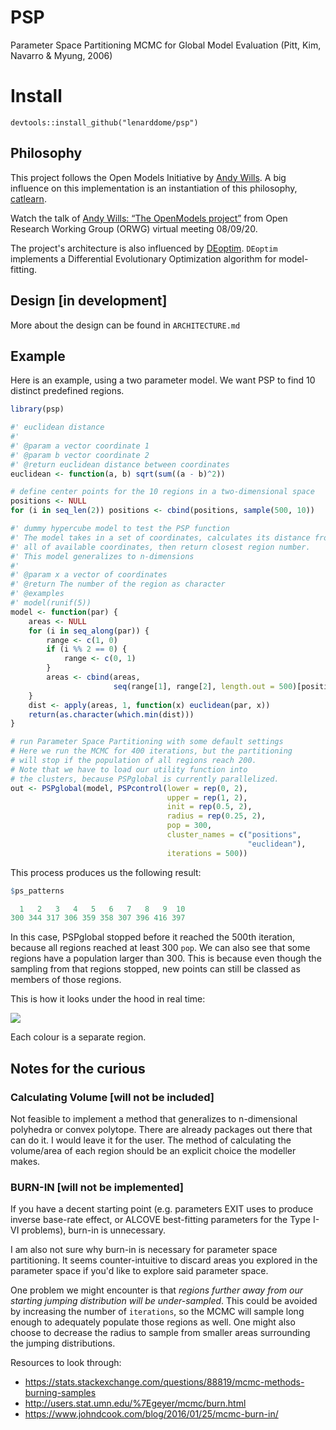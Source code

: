 # PSP

Parameter Space Partitioning MCMC for Global Model Evaluation (Pitt, Kim, Navarro
& Myung, 2006)

# Install

```
devtools::install_github("lenarddome/psp")
```

## Philosophy

This project follows the Open Models Initiative by [Andy Wills](https://github.com/ajwills72).
A big influence on this implementation is an instantiation of this philosophy, [catlearn](https://github.com/ajwills72/catlearn).

Watch the talk of [Andy Wills: “The OpenModels project”](https://youtu.be/SfqkqEYagJU)
from Open Research Working Group (ORWG) virtual meeting 08/09/20.

The project's architecture is also influenced by [DEoptim](https://github.com/ArdiaD/DEoptim).
`DEoptim` implements a Differential Evolutionary Optimization algorithm for
model-fitting.

## Design [in development]

More about the design can be found in `ARCHITECTURE.md`

## Example

Here is an example, using a two parameter model. We want PSP to find 10 distinct
predefined regions.

```r
library(psp)

#' euclidean distance
#'
#' @param a vector coordinate 1
#' @param b vector coordinate 2
#' @return euclidean distance between coordinates
euclidean <- function(a, b) sqrt(sum((a - b)^2))

# define center points for the 10 regions in a two-dimensional space 
positions <- NULL
for (i in seq_len(2)) positions <- cbind(positions, sample(500, 10))

#' dummy hypercube model to test the PSP function
#' The model takes in a set of coordinates, calculates its distance from all
#' all of available coordinates, then return closest region number.
#' This model generalizes to n-dimensions
#'
#' @param x a vector of coordinates
#' @return The number of the region as character
#' @examples
#' model(runif(5))
model <- function(par) {
    areas <- NULL 
    for (i in seq_along(par)) {
        range <- c(1, 0)
        if (i %% 2 == 0) {
            range <- c(0, 1)
        } 
        areas <- cbind(areas,
                       seq(range[1], range[2], length.out = 500)[positions[,i]])
    }
    dist <- apply(areas, 1, function(x) euclidean(par, x))
    return(as.character(which.min(dist)))
}

# run Parameter Space Partitioning with some default settings
# Here we run the MCMC for 400 iterations, but the partitioning
# will stop if the population of all regions reach 200.
# Note that we have to load our utility function into
# the clusters, because PSPglobal is currently parallelized.
out <- PSPglobal(model, PSPcontrol(lower = rep(0, 2),
                                   upper = rep(1, 2),
                                   init = rep(0.5, 2),
                                   radius = rep(0.25, 2),
                                   pop = 300,
                                   cluster_names = c("positions",
                                                     "euclidean"),
                                   iterations = 500))
```

This process produces us the following result:

```r
$ps_patterns

  1   2   3   4   5   6   7   8   9  10
300 344 317 306 359 358 307 396 416 397
```

In this case, PSPglobal stopped before it reached the 500th iteration, because
all regions reached at least 300 `pop`. We can also see that some regions have a
population larger than 300. This is because even though the sampling from that
regions stopped, new points can still be classed as members of those regions.

This is how it looks under the hood in real time:

![](./docs/figures/psp.gif)

Each colour is a separate region.

## Notes for the curious

### Calculating Volume \[will not be included]

Not feasible to implement a method that generalizes to n-dimensional polyhedra
or convex polytope. There are already packages out there that can do it. I would
leave it for the user. The method of calculating the volume/area of each region
should be an explicit choice the modeller makes.

### BURN-IN \[will not be implemented]

If you have a decent starting point (e.g. parameters EXIT uses to produce inverse
base-rate effect, or ALCOVE best-fitting parameters for the Type I-VI problems),
burn-in is unnecessary.

I am also not sure why burn-in is necessary for parameter space partitioning.
It seems counter-intuitive to discard areas you explored in the parameter space
if you'd like to explore said parameter space.

One problem we might encounter is that *regions further away from our starting
jumping distribution will be under-sampled*. This could be avoided by increasing the number
of `iterations`, so the MCMC will sample long enough to adequately populate
those regions as well. One might also choose to decrease the radius to
sample from smaller areas surrounding the jumping distributions.

Resources to look through:

*   https://stats.stackexchange.com/questions/88819/mcmc-methods-burning-samples
*   http://users.stat.umn.edu/%7Egeyer/mcmc/burn.html
*   https://www.johndcook.com/blog/2016/01/25/mcmc-burn-in/
